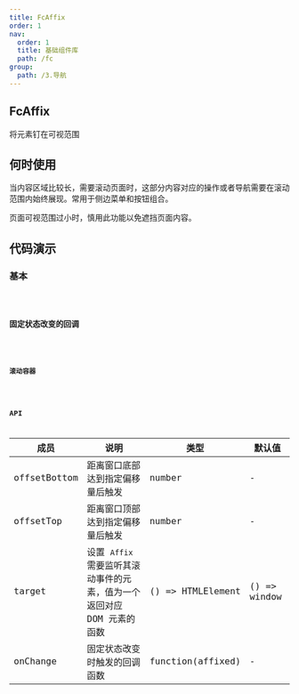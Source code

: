 ```yaml
---
title: FcAffix
order: 1
nav:
  order: 1
  title: 基础组件库
  path: /fc
group:
  path: /3.导航
---
```


## FcAffix 

将元素钉在可视范围

## 何时使用

当内容区域比较长，需要滚动页面时，这部分内容对应的操作或者导航需要在滚动范围内始终展现。常用于侧边菜单和按钮组合。

页面可视范围过小时，慎用此功能以免遮挡页面内容。


## 代码演示

### 基本

<code src="./demo/base01.tsx" />


### 固定状态改变的回调

<code src="./demo/base02.tsx" />

### 滚动容器

<code src="./demo/base03.tsx" />

## API

| 成员 | 说明 | 类型 | 默认值 |
| --- | --- | --- | --- |
| offsetBottom | 距离窗口底部达到指定偏移量后触发 | number | - |
| offsetTop | 距离窗口顶部达到指定偏移量后触发 | number | - |
| target | 设置 `Affix` 需要监听其滚动事件的元素，值为一个返回对应 DOM 元素的函数 | () => HTMLElement | () => window |
| onChange | 固定状态改变时触发的回调函数 | function(affixed) | - |

